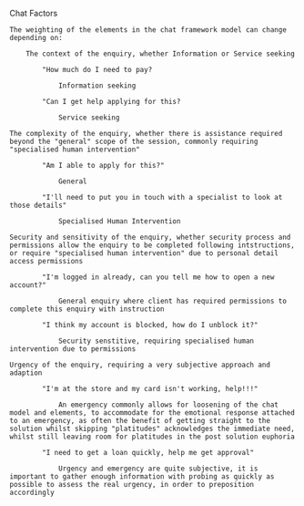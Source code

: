 Chat Factors

    The weighting of the elements in the chat framework model can change depending on:

        The context of the enquiry, whether Information or Service seeking 

            "How much do I need to pay?
            
                Information seeking

            "Can I get help applying for this?
            
                Service seeking 

    The complexity of the enquiry, whether there is assistance required beyond the "general" scope of the session, commonly requiring "specialised human intervention" 

            "Am I able to apply for this?"
            
                General
        
            "I'll need to put you in touch with a specialist to look at those details" 
            
                Specialised Human Intervention

    Security and sensitivity of the enquiry, whether security process and permissions allow the enquiry to be completed following intstructions, or require "specialised human intervention" due to personal detail access permissions

            "I'm logged in already, can you tell me how to open a new account?"
            
                General enquiry where client has required permissions to complete this enquiry with instruction

            "I think my account is blocked, how do I unblock it?"
            
                Security senstitive, requiring specialised human intervention due to permissions

    Urgency of the enquiry, requiring a very subjective approach and adaption 

            "I'm at the store and my card isn't working, help!!!"
            
                An emergency commonly allows for loosening of the chat model and elements, to accommodate for the emotional response attached to an emergency, as often the benefit of getting straight to the solution whilst skipping "platitudes" acknowledges the immediate need, whilst still leaving room for platitudes in the post solution euphoria 

            "I need to get a loan quickly, help me get approval"
            
                Urgency and emergency are quite subjective, it is important to gather enough information with probing as quickly as possible to assess the real urgency, in order to preposition accordingly 